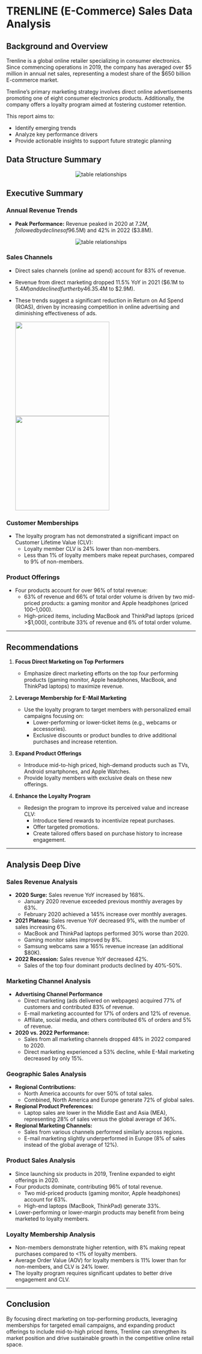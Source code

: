 # TRENLINE (E-Commerce) Sales Data Analysis  

## Background and Overview  
Trenline is a global online retailer specializing in consumer electronics. Since commencing operations in 2019, the company has averaged over $5 million in annual net sales, representing a modest share of the $650 billion E-commerce market.  

Trenline’s primary marketing strategy involves direct online advertisements promoting one of eight consumer electronics products. Additionally, the company offers a loyalty program aimed at fostering customer retention.  

This report aims to:  
- Identify emerging trends  
- Analyze key performance drivers  
- Provide actionable insights to support future strategic planning  



## Data Structure Summary  
<p align="center">
  <img src="visuals/data_relationships.png" alt="table relationships" />
</p>

## Executive Summary  

### Annual Revenue Trends  
- **Peak Performance:** Revenue peaked in 2020 at $7.2M, followed by declines of 9% in 2021 ($6.5M) and 42% in 2022 ($3.8M).  

<p align="center">
  <img src="visuals/Annual_Sales.PNG" alt="table relationships" />
</p>

### Sales Channels  
- Direct sales channels (online ad spend) account for 83% of revenue.  
- Revenue from direct marketing dropped 11.5% YoY in 2021 ($6.1M to $5.4M) and declined further by 46.3% YoY in 2022 ($5.4M to $2.9M).  
- These trends suggest a significant reduction in Return on Ad Spend (ROAS), driven by increasing competition in online advertising and diminishing effectiveness of ads.  

  <img src="visuals/Annual_Direct_Marketing_Sales.PNG" height="250">  <img src="visuals/Marketing_Channel_Revenue.PNG" height="250">  

### Customer Memberships  
- The loyalty program has not demonstrated a significant impact on Customer Lifetime Value (CLV):  
  - Loyalty member CLV is 24% lower than non-members.  
  - Less than 1% of loyalty members make repeat purchases, compared to 9% of non-members.  

### Product Offerings  
- Four products account for over 96% of total revenue:  
  - 63% of revenue and 66% of total order volume is driven by two mid-priced products: a gaming monitor and Apple headphones (priced $100–$1,000).  
  - High-priced items, including MacBook and ThinkPad laptops (priced >$1,000), contribute 33% of revenue and 6% of total order volume.  

---  

## Recommendations  

1. **Focus Direct Marketing on Top Performers**  
   - Emphasize direct marketing efforts on the top four performing products (gaming monitor, Apple headphones, MacBook, and ThinkPad laptops) to maximize revenue.  

2. **Leverage Membership for E-Mail Marketing**  
   - Use the loyalty program to target members with personalized email campaigns focusing on:  
     - Lower-performing or lower-ticket items (e.g., webcams or accessories).  
     - Exclusive discounts or product bundles to drive additional purchases and increase retention.  

3. **Expand Product Offerings**  
   - Introduce mid-to-high priced, high-demand products such as TVs, Android smartphones, and Apple Watches.  
   - Provide loyalty members with exclusive deals on these new offerings.  

4. **Enhance the Loyalty Program**  
   - Redesign the program to improve its perceived value and increase CLV:  
     - Introduce tiered rewards to incentivize repeat purchases.  
     - Offer targeted promotions.  
     - Create tailored offers based on purchase history to increase engagement.  

---  

## Analysis Deep Dive  

### Sales Revenue Analysis  
- **2020 Surge:** Sales revenue YoY increased by 168%.  
  - January 2020 revenue exceeded previous monthly averages by 63%.  
  - February 2020 achieved a 145% increase over monthly averages.  
- **2021 Plateau:** Sales revenue YoY decreased 9%, with the number of sales increasing 6%.  
  - MacBook and ThinkPad laptops performed 30% worse than 2020.  
  - Gaming monitor sales improved by 8%.  
  - Samsung webcams saw a 165% revenue increase (an additional $80K).  
- **2022 Recession:** Sales revenue YoY decreased 42%.  
  - Sales of the top four dominant products declined by 40%-50%.  

### Marketing Channel Analysis  
- **Advertising Channel Performance**  
  - Direct marketing (ads delivered on webpages) acquired 77% of customers and contributed 83% of revenue.  
  - E-mail marketing accounted for 17% of orders and 12% of revenue.  
  - Affiliate, social media, and others contributed 6% of orders and 5% of revenue.  
- **2020 vs. 2022 Performance:**  
  - Sales from all marketing channels dropped 48% in 2022 compared to 2020.  
  - Direct marketing experienced a 53% decline, while E-Mail marketing decreased by only 15%.  

### Geographic Sales Analysis  
- **Regional Contributions:**  
  - North America accounts for over 50% of total sales.  
  - Combined, North America and Europe generate 72% of global sales.  
- **Regional Product Preferences:**  
  - Laptop sales are lower in the Middle East and Asia (MEA), representing 28% of sales versus the global average of 36%.  
- **Regional Marketing Channels:**  
  - Sales from various channels performed similarly across regions.  
  - E-mail marketing slightly underperformed in Europe (8% of sales instead of the global average of 12%).  

### Product Sales Analysis  
- Since launching six products in 2019, Trenline expanded to eight offerings in 2020.  
- Four products dominate, contributing 96% of total revenue.  
  - Two mid-priced products (gaming monitor, Apple headphones) account for 63%.  
  - High-end laptops (MacBook, ThinkPad) generate 33%.  
- Lower-performing or lower-margin products may benefit from being marketed to loyalty members.  

### Loyalty Membership Analysis  
- Non-members demonstrate higher retention, with 8% making repeat purchases compared to <1% of loyalty members.  
- Average Order Value (AOV) for loyalty members is 11% lower than for non-members, and CLV is 24% lower.  
- The loyalty program requires significant updates to better drive engagement and CLV.  

---  

## Conclusion   

By focusing direct marketing on top-performing products, leveraging memberships for targeted email campaigns, and expanding product offerings to include mid-to-high priced items, Trenline can strengthen its market position and drive sustainable growth in the competitive online retail space.  

